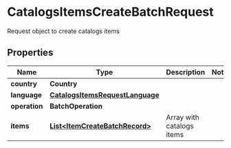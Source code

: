 

# CatalogsItemsCreateBatchRequest

Request object to create catalogs items

## Properties

| Name | Type | Description | Notes |
|------------ | ------------- | ------------- | -------------|
|**country** | **Country** |  |  |
|**language** | [**CatalogsItemsRequestLanguage**](CatalogsItemsRequestLanguage.md) |  |  |
|**operation** | **BatchOperation** |  |  |
|**items** | [**List&lt;ItemCreateBatchRecord&gt;**](ItemCreateBatchRecord.md) | Array with catalogs items |  |



